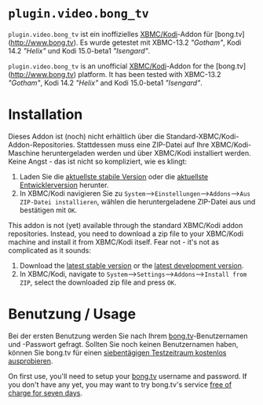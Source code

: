 # `plugin.video.bong_tv`

`plugin.video.bong_tv` ist ein inoffizielles [XBMC/Kodi](http://kodi.tv/about/)-Addon für [bong.tv] (http://www.bong.tv). Es wurde getestet mit XBMC-13.2 *"Gotham"*, Kodi 14.2 *"Helix"* und Kodi 15.0-beta1 *"Isengard"*.

`plugin.video.bong_tv` is an unofficial [XBMC/Kodi](http://kodi.tv/about/)-Addon for the [bong.tv] (http://www.bong.tv) platform. It has been tested with XBMC-13.2 *"Gotham"*, Kodi 14.2 *"Helix"* and Kodi 15.0-beta1 *"Isengard"*.

# Installation
Dieses Addon ist (noch) nicht erhältlich über die Standard-XBMC/Kodi-Addon-Repositories. Stattdessen muss eine ZIP-Datei auf Ihre XBMC/Kodi-Maschine heruntergeladen werden und über XBMC/Kodi installiert werden. Keine Angst - das ist nicht so kompliziert, wie es klingt:

1. Laden Sie die [aktuellste stabile Version](https://github.com/cmaugg/plugin.video.bong_tv/tarball/2.0) oder die [aktuellste Entwicklerversion](https://github.com/cmaugg/plugin.video.bong_tv/archive/master.zip) herunter.
2. In XBMC/Kodi navigieren Sie zu `System`-->`Einstellungen`-->`Addons`-->`Aus ZIP-Datei installieren`, wählen die heruntergeladene ZIP-Datei aus und bestätigen mit `OK`.

This addon is not (yet) available through the standard XBMC/Kodi addon repositories. Instead, you need to download a zip file to your XBMC/Kodi machine and install it from XBMC/Kodi itself. Fear not - it's not as complicated as it sounds:

1. Download the [latest stable version](https://github.com/cmaugg/plugin.video.bong_tv/tarball/2.0) or the [latest development version](https://github.com/cmaugg/plugin.video.bong_tv/archive/master.zip).
2. In XBMC/Kodi, navigate to `System`-->`Settings`-->`Addons`-->`Install from ZIP`, select the downloaded zip file and press `OK`.

# Benutzung / Usage

Bei der ersten Benutzung werden Sie nach Ihrem [bong.tv](http://www.bong.tv)-Benutzernamen und -Passwort gefragt. Sollten Sie noch keinen Benutzernamen haben, können Sie bong.tv für einen [siebentägigen Testzeitraum kostenlos ausprobieren](http://bong.tv/videorekorder/login-registrieren).

On first use, you'll need to setup your [bong.tv](http://www.bong.tv) username and password. If you don't have any yet, you may want to try bong.tv's service [free of charge for seven days](http://bong.tv/videorekorder/login-registrieren).

